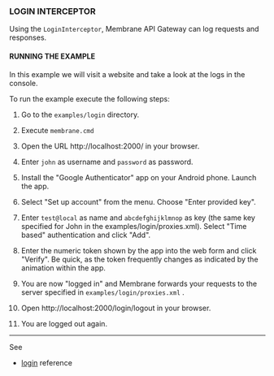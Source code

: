 ### LOGIN INTERCEPTOR

Using the `LoginInterceptor`, Membrane API Gateway can log requests and responses.


#### RUNNING THE EXAMPLE

In this example we will visit a website and take a look at the logs in the console. 

To run the example execute the following steps:

1. Go to the `examples/login` directory.

2. Execute `membrane.cmd`

3. Open the URL http://localhost:2000/ in your browser.

4. Enter `john` as username and `password` as password.

5. Install the "Google Authenticator" app on your Android phone. Launch the app.

6. Select "Set up account" from the menu. Choose "Enter provided key".

7. Enter `test@local` as name and `abcdefghijklmnop` as key (the same key specified
   for John in the examples/login/proxies.xml). Select "Time based" authentication and click "Add".
   
8. Enter the numeric token shown by the app into the web form and click "Verify". Be
   quick, as the token frequently changes as indicated by the animation within the app.

9. You are now "logged in" and Membrane forwards your requests to the server specified
   in `examples/login/proxies.xml` .
   
10. Open http://localhost:2000/login/logout in your browser.

11. You are logged out again.

--- 
See
- [login](https://membrane-soa.org/api-gateway-doc/current/configuration/reference/login.htm) reference